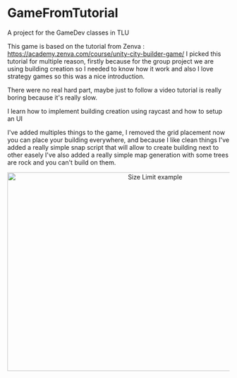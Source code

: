 # GameFromTutorial
A project for the GameDev classes in TLU

This game is based on the tutorial from Zenva : https://academy.zenva.com/course/unity-city-builder-game/
I picked this tutorial for multiple reason, firstly because for the group project we are using building creation so I needed to know how it work and also I love strategy games so this was a nice introduction.

There were no real hard part, maybe just to follow a video tutorial is really boring because it's really slow.

I learn how to implement building creation using raycast and how to setup an UI

I've added multiples things to the game, I removed the grid placement now you can place your building everywhere, and because I like clean things I've added a really simple snap script that will allow to create building next to other easely I've also added a really simple map generation with some trees are rock and you can't build on them.

<p align="center">
<img src="./img/example.png" alt="Size Limit example"
width="654" height="450">
</p>

